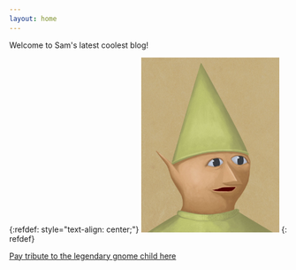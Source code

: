 ```yaml
---
layout: home 
---
```





Welcome to Sam's latest coolest blog!



{:refdef: style="text-align: center;"}
<img src="/assets/gnomechild.jpg" width="250" height="YYY">
{: refdef}


[Pay tribute to the legendary gnome child here](https://freezeen3.github.io/index_rm.html/)
